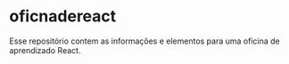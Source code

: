 # oficnadereact
Esse repositório contem as informações e elementos para uma oficina de aprendizado React.
